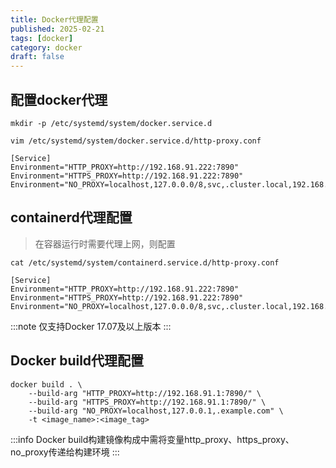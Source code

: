 ```yaml
---
title: Docker代理配置
published: 2025-02-21
tags: [docker]
category: docker
draft: false
---
```


## 配置docker代理
```shell
mkdir -p /etc/systemd/system/docker.service.d

vim /etc/systemd/system/docker.service.d/http-proxy.conf

[Service]
Environment="HTTP_PROXY=http://192.168.91.222:7890"
Environment="HTTPS_PROXY=http://192.168.91.222:7890"
Environment="NO_PROXY=localhost,127.0.0.0/8,svc,.cluster.local,192.168.0.0/16,10.96.0.0/16"

```
## containerd代理配置
> 在容器运行时需要代理上网，则配置
```shell
cat /etc/systemd/system/containerd.service.d/http-proxy.conf

[Service]
Environment="HTTP_PROXY=http://192.168.91.222:7890"
Environment="HTTPS_PROXY=http://192.168.91.222:7890"
Environment="NO_PROXY=localhost,127.0.0.0/8,svc,.cluster.local,192.168.0.0/16,10.96.0.0/16"
```
:::note
仅支持Docker 17.07及以上版本
:::

## Docker build代理配置
```shell
docker build . \
    --build-arg "HTTP_PROXY=http://192.168.91.1:7890/" \
    --build-arg "HTTPS_PROXY=http://192.168.91.1:7890/" \
    --build-arg "NO_PROXY=localhost,127.0.0.1,.example.com" \
    -t <image_name>:<image_tag>
```

:::info
Docker build构建镜像构成中需将变量http_proxy、https_proxy、no_proxy传递给构建环境
:::